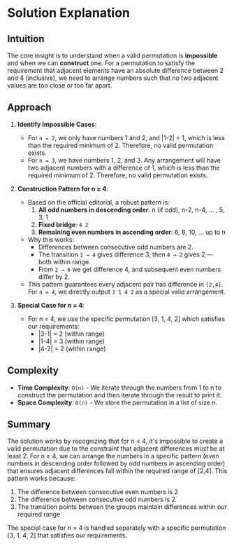
# Solution Explanation

## Intuition
The core insight is to understand when a valid permutation is **impossible** and when we can **construct** one. For a permutation to satisfy the requirement that adjacent elements have an absolute difference between 2 and 4 (inclusive), we need to arrange numbers such that no two adjacent values are too close or too far apart.

## Approach

1. **Identify Impossible Cases**:
   - For `n = 2`, we only have numbers 1 and 2, and |1-2| = 1, which is less than the required minimum of 2. Therefore, no valid permutation exists.
   - For `n = 3`, we have numbers 1, 2, and 3. Any arrangement will have two adjacent numbers with a difference of 1, which is less than the required minimum of 2. Therefore, no valid permutation exists.

2. **Construction Pattern for n ≥ 4**:
   - Based on the official editorial, a robust pattern is:
     1. **All odd numbers in descending order**: n (if odd), n-2, n-4, ... , 5, 3, 1
     2. **Fixed bridge**: `4 2`
     3. **Remaining even numbers in ascending order**: 6, 8, 10, ... up to n
   - Why this works:
     - Differences between consecutive odd numbers are 2.
     - The transition `1 → 4` gives difference 3, then `4 → 2` gives 2 — both within range.
     - From `2 → 6` we get difference 4, and subsequent even numbers differ by 2.
   - This pattern guarantees every adjacent pair has difference in `[2,4]`. For `n = 4`, we directly output `3 1 4 2` as a special valid arrangement.

3. **Special Case for n = 4**:
   - For n = 4, we use the specific permutation [3, 1, 4, 2] which satisfies our requirements:
     - |3-1| = 2 (within range)
     - |1-4| = 3 (within range)
     - |4-2| = 2 (within range)

## Complexity
- **Time Complexity**: `O(n)` - We iterate through the numbers from 1 to n to construct the permutation and then iterate through the result to print it.
- **Space Complexity**: `O(n)` - We store the permutation in a list of size n.

## Summary
The solution works by recognizing that for n < 4, it's impossible to create a valid permutation due to the constraint that adjacent differences must be at least 2. For n ≥ 4, we can arrange the numbers in a specific pattern (even numbers in descending order followed by odd numbers in ascending order) that ensures adjacent differences fall within the required range of [2,4]. This pattern works because:

1. The difference between consecutive even numbers is 2
2. The difference between consecutive odd numbers is 2
3. The transition points between the groups maintain differences within our required range

The special case for n = 4 is handled separately with a specific permutation [3, 1, 4, 2] that satisfies our requirements.

